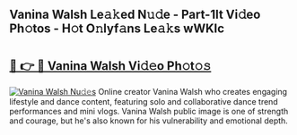 ## Vanina Walsh Le𝚊𝚔ed N𝚞𝚍e - Part-1It Vi𝚍eo Ph𝚘tos - H𝚘t O𝚗lyf𝚊ns Le𝚊𝚔s wWKIc

# <h2><a href="http://hf4h46.feru.top/?c=Vanina+Walsh">🔗 👉 🔴 Vanina Walsh Vi𝚍𝚎o Ph𝚘t𝚘𝚜</a></h2>

[![Vanina Walsh Nu𝚍𝚎s](https://i.imgur.com/0TWrTi3.gif)](http://hf4h46.feru.top/?c=Vanina+Walsh)
Online creator Vanina Walsh who creates engaging lifestyle and dance content, featuring solo and collaborative dance trend performances and mini vlogs. Vanina Walsh public image is one of strength and courage, but he's also known for his vulnerability and emotional depth. 

